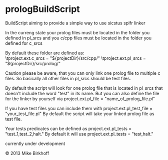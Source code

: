 prologBuildScript
=================

BuildScript aiming to provide a simple way to use sicstus splfr linker

In the curreng state your prolog files must be located in the folder you defined in pl_srcs
and you c/cpp files must be located in the folder you defined for c_srcs

By default these folder are defined as:   
\tproject.ext.c_srcs = "${projectDir}/src/cpp/"
\tproject.ext.pl_srcs = "${projectDir}/src/prolog/"

Caution please be aware, that you can only link one prolog file to multiple c files.
So basically all other files in pl_srcs should be test files.

By default the script will look for one prolog file that is located in pl_srcs that doesn't include the word "test" in 
its name.
But you can also define the file for the linker by yourself via project.ext.pl_file = "name_of_prolog_file.pl"

If you have test files you can include them with project.ext.pl_test_file = "your_test_file.pl"
By default the script will take your linked prolog file as test file.

Your tests predicates can be defined as project.ext.pl_tests = "test_1,test_2,halt."
By default it will use project.ext.pl_tests = "test,halt."


currently under development

© 2013 Mike Birkhoff
